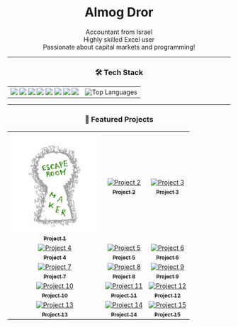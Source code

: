 <!-- Profile Header -->
<h1 align="center">Almog Dror</h1>
<p align="center">
  Accountant from Israel<br>
  Highly skilled Excel user <br>
  Passionate about capital markets and programming!
</p>

---

<!-- Tech Stack Badges -->
<h3 align="center">🛠️ Tech Stack</h3>

<center>

<table>
  <tr>
    <td align="center">
      <img src="https://img.shields.io/badge/-Python-3776AB?logo=python&logoColor=white&style=flat" />
      <img src="https://img.shields.io/badge/-JavaScript-F7DF1E?logo=javascript&logoColor=black&style=flat" />
      <img src="https://img.shields.io/badge/-TypeScript-3178C6?logo=typescript&logoColor=white&style=flat" />
      <img src="https://img.shields.io/badge/-CSharp-239120?logo=csharp&logoColor=white&style=flat" />
      <img src="https://img.shields.io/badge/-Node.js-339933?logo=node.js&logoColor=white&style=flat" />
      <img src="https://img.shields.io/badge/-React-61DAFB?logo=react&logoColor=black&style=flat" />
      <img src="https://img.shields.io/badge/-Next.js-000000?logo=next.js&logoColor=white&style=flat" />
      <img src="https://img.shields.io/badge/-Excel-217346?logo=microsoft-excel&logoColor=white&style=flat" />
    </td>
    <td align="center">
      <img src="https://github-readme-stats.vercel.app/api/top-langs/?username=dalmog123&layout=compact&theme=tokyonight" alt="Top Languages" />
    </td>
  </tr>
</table>

</center>


---

<!-- Projects Grid -->
<h3 align="center">🚀 Featured Projects</h3>
<div align="center">
  <table>
    <tr>
      <td align="center">
        <a href="https://github.com/dalmog123/project1">
          <img src="https://github.com/dalmog123/dalmog123/blob/main/escaperoommaker.png?raw=true" alt="Escape Room Maker" width="200" /><br>
          <sub><b>Project 1</b></sub>
        </a>
      </td>
      <td align="center">
        <a href="https://github.com/dalmog123/project2">
          <img src="[https://via.placeholder.com/150](https://private-user-images.githubusercontent.com/166450714/423191845-d63a5e79-b50c-4976-84b9-39bda4f6202a.png?jwt=eyJhbGciOiJIUzI1NiIsInR5cCI6IkpXVCJ9.eyJpc3MiOiJnaXRodWIuY29tIiwiYXVkIjoicmF3LmdpdGh1YnVzZXJjb250ZW50LmNvbSIsImtleSI6ImtleTUiLCJleHAiOjE3NDIxMDg5ODQsIm5iZiI6MTc0MjEwODY4NCwicGF0aCI6Ii8xNjY0NTA3MTQvNDIzMTkxODQ1LWQ2M2E1ZTc5LWI1MGMtNDk3Ni04NGI5LTM5YmRhNGY2MjAyYS5wbmc_WC1BbXotQWxnb3JpdGhtPUFXUzQtSE1BQy1TSEEyNTYmWC1BbXotQ3JlZGVudGlhbD1BS0lBVkNPRFlMU0E1M1BRSzRaQSUyRjIwMjUwMzE2JTJGdXMtZWFzdC0xJTJGczMlMkZhd3M0X3JlcXVlc3QmWC1BbXotRGF0ZT0yMDI1MDMxNlQwNzA0NDRaJlgtQW16LUV4cGlyZXM9MzAwJlgtQW16LVNpZ25hdHVyZT0xMTg1ZmM3M2E1NzcyZTZiNWE3ZGJjN2U3NjdhOGZkNDU0OWE3ZDEzZDc1NmJhZDkzZjc1ZTA0Y2UxZWJhODFhJlgtQW16LVNpZ25lZEhlYWRlcnM9aG9zdCJ9.EsNMSVFBFPRQZFRxwJz-1hMHjnOf7QfXck1lObNpg1M)" alt="Project 2" /><br>
          <sub><b>Project 2</b></sub>
        </a>
      </td>
      <td align="center">
        <a href="https://github.com/dalmog123/project3">
          <img src="[https://via.placeholder.com/150](https://private-user-images.githubusercontent.com/166450714/423191841-75bf71cc-c464-49af-8b9f-f486f32c4d05.png?jwt=eyJhbGciOiJIUzI1NiIsInR5cCI6IkpXVCJ9.eyJpc3MiOiJnaXRodWIuY29tIiwiYXVkIjoicmF3LmdpdGh1YnVzZXJjb250ZW50LmNvbSIsImtleSI6ImtleTUiLCJleHAiOjE3NDIxMDkwMDEsIm5iZiI6MTc0MjEwODcwMSwicGF0aCI6Ii8xNjY0NTA3MTQvNDIzMTkxODQxLTc1YmY3MWNjLWM0NjQtNDlhZi04YjlmLWY0ODZmMzJjNGQwNS5wbmc_WC1BbXotQWxnb3JpdGhtPUFXUzQtSE1BQy1TSEEyNTYmWC1BbXotQ3JlZGVudGlhbD1BS0lBVkNPRFlMU0E1M1BRSzRaQSUyRjIwMjUwMzE2JTJGdXMtZWFzdC0xJTJGczMlMkZhd3M0X3JlcXVlc3QmWC1BbXotRGF0ZT0yMDI1MDMxNlQwNzA1MDFaJlgtQW16LUV4cGlyZXM9MzAwJlgtQW16LVNpZ25hdHVyZT02MTY1MTA5NzMxMzY4YjFmNjY2MjZhNDE0YzM3YTNkNWYwNGJlNGRiYjYwOGQxNjE5NmE4ZmQzYTdmZTQ4Y2UzJlgtQW16LVNpZ25lZEhlYWRlcnM9aG9zdCJ9.Sk0zGyarPCDw9bz7QzAdu69nRsFUdLJYfnzIbkN2lF8)" alt="Project 3" /><br>
          <sub><b>Project 3</b></sub>
        </a>
      </td>
    </tr>
    <tr>
      <td align="center">
        <a href="https://github.com/dalmog123/project4">
          <img src="[https://via.placeholder.com/150](https://private-user-images.githubusercontent.com/166450714/423191832-57c86042-df54-46ce-8cd0-bd7bc60662bc.png?jwt=eyJhbGciOiJIUzI1NiIsInR5cCI6IkpXVCJ9.eyJpc3MiOiJnaXRodWIuY29tIiwiYXVkIjoicmF3LmdpdGh1YnVzZXJjb250ZW50LmNvbSIsImtleSI6ImtleTUiLCJleHAiOjE3NDIxMDkwMTAsIm5iZiI6MTc0MjEwODcxMCwicGF0aCI6Ii8xNjY0NTA3MTQvNDIzMTkxODMyLTU3Yzg2MDQyLWRmNTQtNDZjZS04Y2QwLWJkN2JjNjA2NjJiYy5wbmc_WC1BbXotQWxnb3JpdGhtPUFXUzQtSE1BQy1TSEEyNTYmWC1BbXotQ3JlZGVudGlhbD1BS0lBVkNPRFlMU0E1M1BRSzRaQSUyRjIwMjUwMzE2JTJGdXMtZWFzdC0xJTJGczMlMkZhd3M0X3JlcXVlc3QmWC1BbXotRGF0ZT0yMDI1MDMxNlQwNzA1MTBaJlgtQW16LUV4cGlyZXM9MzAwJlgtQW16LVNpZ25hdHVyZT0wODExZTY1MmJlNjMwNGY4YjExMjdiNTIzYTYwN2U2NTQ2NGRmZWQ0NWU5ZDk2NmE0NjFlYzM5NTQyMDVjM2MxJlgtQW16LVNpZ25lZEhlYWRlcnM9aG9zdCJ9.1b9S4TtQwOjT9uRoGHN6yfhQh12nAd7F1-Uv_zr8LOQ)" alt="Project 4" /><br>
          <sub><b>Project 4</b></sub>
        </a>
      </td>
      <td align="center">
        <a href="https://github.com/dalmog123/project5">
          <img src="[https://via.placeholder.com/150](https://private-user-images.githubusercontent.com/166450714/423191814-79c491e9-8d68-4ad8-beee-bd89ea4ea41a.png?jwt=eyJhbGciOiJIUzI1NiIsInR5cCI6IkpXVCJ9.eyJpc3MiOiJnaXRodWIuY29tIiwiYXVkIjoicmF3LmdpdGh1YnVzZXJjb250ZW50LmNvbSIsImtleSI6ImtleTUiLCJleHAiOjE3NDIxMDkwMjAsIm5iZiI6MTc0MjEwODcyMCwicGF0aCI6Ii8xNjY0NTA3MTQvNDIzMTkxODE0LTc5YzQ5MWU5LThkNjgtNGFkOC1iZWVlLWJkODllYTRlYTQxYS5wbmc_WC1BbXotQWxnb3JpdGhtPUFXUzQtSE1BQy1TSEEyNTYmWC1BbXotQ3JlZGVudGlhbD1BS0lBVkNPRFlMU0E1M1BRSzRaQSUyRjIwMjUwMzE2JTJGdXMtZWFzdC0xJTJGczMlMkZhd3M0X3JlcXVlc3QmWC1BbXotRGF0ZT0yMDI1MDMxNlQwNzA1MjBaJlgtQW16LUV4cGlyZXM9MzAwJlgtQW16LVNpZ25hdHVyZT1jNjRmM2EwNWQ5NzI0NWFkM2QwMTc4NjM3NmQ0YzBhZTNmY2MzOGI3NDE4NTQwMWVlZWQ5ODM0MDFjYzE4Y2FlJlgtQW16LVNpZ25lZEhlYWRlcnM9aG9zdCJ9.Wf3n_fQCgAAxN9N1XSxFrOrqCQX4DowF7emC8Q25If0)" alt="Project 5" /><br>
          <sub><b>Project 5</b></sub>
        </a>
      </td>
      <td align="center">
        <a href="https://github.com/dalmog123/project6">
          <img src="[https://via.placeholder.com/150](https://private-user-images.githubusercontent.com/166450714/423191602-72a4d86f-21f5-424f-b9da-dec7b5a6937b.png?jwt=eyJhbGciOiJIUzI1NiIsInR5cCI6IkpXVCJ9.eyJpc3MiOiJnaXRodWIuY29tIiwiYXVkIjoicmF3LmdpdGh1YnVzZXJjb250ZW50LmNvbSIsImtleSI6ImtleTUiLCJleHAiOjE3NDIxMDkwMjksIm5iZiI6MTc0MjEwODcyOSwicGF0aCI6Ii8xNjY0NTA3MTQvNDIzMTkxNjAyLTcyYTRkODZmLTIxZjUtNDI0Zi1iOWRhLWRlYzdiNWE2OTM3Yi5wbmc_WC1BbXotQWxnb3JpdGhtPUFXUzQtSE1BQy1TSEEyNTYmWC1BbXotQ3JlZGVudGlhbD1BS0lBVkNPRFlMU0E1M1BRSzRaQSUyRjIwMjUwMzE2JTJGdXMtZWFzdC0xJTJGczMlMkZhd3M0X3JlcXVlc3QmWC1BbXotRGF0ZT0yMDI1MDMxNlQwNzA1MjlaJlgtQW16LUV4cGlyZXM9MzAwJlgtQW16LVNpZ25hdHVyZT0zODRkNDBlMTdjNjRkMzNhYzMyMDkzOTBjNjkzZTBiZmFlNjM3NDc0YWZkYWVmNzA0YjE3YWQ2MjM1NjkzMjdmJlgtQW16LVNpZ25lZEhlYWRlcnM9aG9zdCJ9.bZoAOwfwHYzVUN6iOiDDkwFz1NUwHQutXXkblINv3rk)" alt="Project 6" /><br>
          <sub><b>Project 6</b></sub>
        </a>
      </td>
    </tr>
    <tr>
      <td align="center">
        <a href="https://github.com/dalmog123/project7">
          <img src="https://via.placeholder.com/150" alt="Project 7" /><br>
          <sub><b>Project 7</b></sub>
        </a>
      </td>
      <td align="center">
        <a href="https://github.com/dalmog123/project8">
          <img src="https://via.placeholder.com/150" alt="Project 8" /><br>
          <sub><b>Project 8</b></sub>
        </a>
      </td>
      <td align="center">
        <a href="https://github.com/dalmog123/project9">
          <img src="https://via.placeholder.com/150" alt="Project 9" /><br>
          <sub><b>Project 9</b></sub>
        </a>
      </td>
    </tr>
    <tr>
      <td align="center">
        <a href="https://github.com/dalmog123/project10">
          <img src="https://via.placeholder.com/150" alt="Project 10" /><br>
          <sub><b>Project 10</b></sub>
        </a>
      </td>
      <td align="center">
        <a href="https://github.com/dalmog123/project11">
          <img src="https://via.placeholder.com/150" alt="Project 11" /><br>
          <sub><b>Project 11</b></sub>
        </a>
      </td>
      <td align="center">
        <a href="https://github.com/dalmog123/project12">
          <img src="https://via.placeholder.com/150" alt="Project 12" /><br>
          <sub><b>Project 12</b></sub>
        </a>
      </td>
    </tr>
    <tr>
      <td align="center">
        <a href="https://github.com/dalmog123/project13">
          <img src="https://via.placeholder.com/150" alt="Project 13" /><br>
          <sub><b>Project 13</b></sub>
        </a>
      </td>
      <td align="center">
        <a href="https://github.com/dalmog123/project14">
          <img src="https://via.placeholder.com/150" alt="Project 14" /><br>
          <sub><b>Project 14</b></sub>
        </a>
      </td>
      <td align="center">
        <a href="https://github.com/dalmog123/project15">
          <img src="https://via.placeholder.com/150" alt="Project 15" /><br>
          <sub><b>Project 15</b></sub>
        </a>
      </td>
    </tr>
  </table>
</div>
